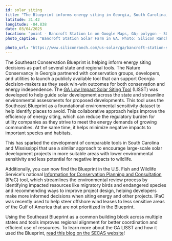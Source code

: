```yaml
---
id: solar_siting
title: "The Blueprint informs energy siting in Georgia, South Carolina, Mississippi, and beyond"
latitude: 31.42
longitude: -84.838
date: 03/04/2025
location: "point - Bancroft Station Ln on Google Maps, GA; polygon - SC, GA, MS boundary"
photo_caption: "Bancroft Station Solar Farm in GA. Photo: Silicon Ranch, used with permission."

photo_url: "https://www.siliconranch.com/us-solar/ga/bancroft-station-solar-farm/"
---
```


The Southeast Conservation Blueprint is helping inform energy siting decisions as part of several state and regional tools. The Nature Conservancy in Georgia partnered with conservation groups, developers, and utilities to launch a publicly available tool that can support Georgia decision-makers as they seek win-win outcomes for both conservation and energy independence. The [GA Low Impact Solar Siting Tool](http://bit.ly/GALowImpactSolar) (LISST) was developed to help guide solar development across the state and streamline environmental assessments for proposed developments. This tool uses the Southeast Blueprint as a foundational environmental sensitivity dataset to help identify places to avoid. This collaborative approach helps improve the efficiency of energy siting, which can reduce the regulatory burden for utility companies as they strive to meet the energy demands of growing communities. At the same time, it helps minimize negative impacts to important species and habitats.


This has sparked the development of comparable tools in South Carolina and Mississippi that use a similar approach to encourage large-scale solar development projects in more suitable areas with lower environmental sensitivity and less potential for negative impacts to wildlife. 


Additionally, you can now find the Blueprint in the U.S. Fish and Wildlife Service's national [Information for Conservation Planning and Consultation](https://ipac.ecosphere.fws.gov/) (IPaC) tool, which streamlines the environmental review process by identifying impacted resources like migratory birds and endangered species and recommending ways to improve project design, helping developers make more informed decisions when siting energy and other projects. IPaC was recently used to help steer offshore wind leases to less sensitive areas of the Gulf of America that are not prioritized in the Blueprint.


Using the Southeast Blueprint as a common building block across multiple states and tools improves regional alignment for better coordination and efficient use of resources. To learn more about the GA LISST and how it used the Blueprint, [read this blog on the SECAS website](https://secassoutheast.org/2022/09/14/TNC-uses-the-Blueprint-to-help-inform-low-impact-solar-siting-in-GA)!


